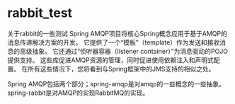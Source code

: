 # rabbit_test
关于rabbit的一些测试
  Spring AMQP项目将核心Spring概念应用于基于AMQP的消息传递解决方案的开发。 
它提供了一个“模板”（template）作为发送和接收消息的高级抽象。 
它还通过“侦听器容器（listener container）”为消息驱动的POJO提供支持。 
这些库促进AMQP资源的管理，同时促进使用依赖注入和声明式配置。 
在所有这些情况下，您将看到与Spring框架中的JMS支持的相似之处。

  Spring AMQP包括两个部分；spring-amqp是对amqp的一些概念的一些抽象。
 spring-rabbit是对AMQP的实现RabbitMQ的实现。
